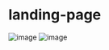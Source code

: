 # landing-page

![image](https://github.com/Melanie-J-Baker/landing-page/assets/104843873/14466af4-7cde-48c8-aa53-54653b4459be)
![image](https://github.com/Melanie-J-Baker/landing-page/assets/104843873/5cd50579-945c-49d8-83da-4fc1b5ae14c4)
